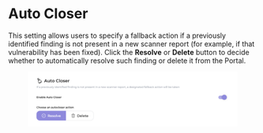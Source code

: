 # Auto Closer

This setting allows users to specify a fallback action if a previously identified finding is not present in a new scanner report (for example, if that vulnerability has been fixed). Click the **Resolve** or **Delete** button to decide whether to automatically resolve such finding or delete it from the Portal.

<figure><img src="../../../.gitbook/assets/Screenshot 2023-05-12 at 11.53.19.png" alt=""><figcaption></figcaption></figure>
